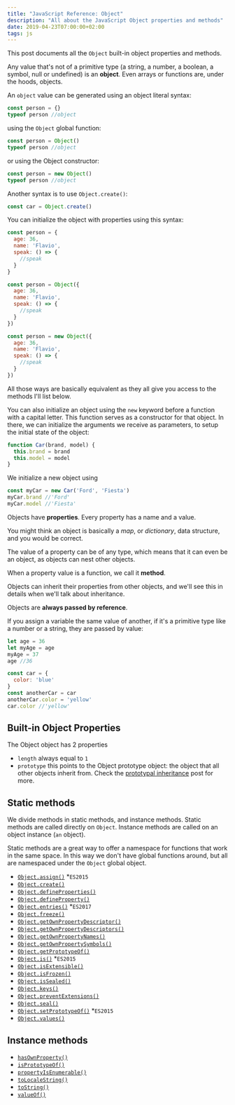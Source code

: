 ```yaml
---
title: "JavaScript Reference: Object"
description: "All about the JavaScript Object properties and methods"
date: 2019-04-23T07:00:00+02:00
tags: js
---
```


This post documents all the `Object` built-in object properties and methods.

Any value that's not of a primitive type (a string, a number, a boolean, a symbol, null or undefined) is an **object**. Even arrays or functions are, under the hoods, objects.

An `object` value can be generated using an object literal syntax:

```js
const person = {}
typeof person //object
```

using the `Object` global function:

```js
const person = Object()
typeof person //object
```

or using the Object constructor:

```js
const person = new Object()
typeof person //object
```

Another syntax is to use `Object.create()`:

```js
const car = Object.create()
```

You can initialize the object with properties using this syntax:

```js
const person = {
  age: 36,
  name: 'Flavio',
  speak: () => {
    //speak
  }
}

const person = Object({
  age: 36,
  name: 'Flavio',
  speak: () => {
    //speak
  }
})

const person = new Object({
  age: 36,
  name: 'Flavio',
  speak: () => {
    //speak
  }
})
```

All those ways are basically equivalent as they all give you access to the methods I'll list below.

You can also initialize an object using the `new` keyword before a function with a capital letter. This function serves as a constructor for that object. In there, we can initialize the arguments we receive as parameters, to setup the initial state of the object:

```js
function Car(brand, model) {
  this.brand = brand
  this.model = model
}
```

We initialize a new object using

```js
const myCar = new Car('Ford', 'Fiesta')
myCar.brand //'Ford'
myCar.model //'Fiesta'
```

Objects have **properties**. Every property has a name and a value.

You might think an object is basically a _map_, or _dictionary_, data structure, and you would be correct.

The value of a property can be of any type, which means that it can even be an object, as objects can nest other objects.

When a property value is a function, we call it **method**.

Objects can inherit their properties from other objects, and we'll see this in details when we'll talk about inheritance.

Objects are **always passed by reference**.

If you assign a variable the same value of another, if it's a primitive type like a number or a string, they are passed by value:

```js
let age = 36
let myAge = age
myAge = 37
age //36
```

```js
const car = {
  color: 'blue'
}
const anotherCar = car
anotherCar.color = 'yellow'
car.color //'yellow'
```

## Built-in Object Properties

The Object object has 2 properties

- `length` always equal to `1`
- `prototype` this points to the Object prototype object: the object that all other objects inherit from. Check the [prototypal inheritance](/javascript-prototypal-inheritance/) post for more.

## Static methods

We divide methods in static methods, and instance methods. Static methods are called directly on `Object`. Instance methods are called on an object instance (`an` object).

Static methods are a great way to offer a namespace for functions that work in the same space. In this way we don't have global functions around, but all are namespaced under the `Object` global object.

- [`Object.assign()`](/javascript-object-assign/) *`ES2015`
- [`Object.create()`](/javascript-object-create/)
- [`Object.defineProperties()`](/javascript-object-defineproperties/)
- [`Object.defineProperty()`](/javascript-object-defineproperty/)
- [`Object.entries()`](/javascript-object-entries/) *`ES2017`
- [`Object.freeze()`](/javascript-object-freeze/)
- [`Object.getOwnPropertyDescriptor()`](/javascript-object-getownpropertydescriptor/)
- [`Object.getOwnPropertyDescriptors()`](/javascript-object-getownpropertydescriptors/)
- [`Object.getOwnPropertyNames()`](/javascript-object-getownpropertynames/)
- [`Object.getOwnPropertySymbols()`](/javascript-object-getownpropertysymbols/)
- [`Object.getPrototypeOf()`](/javascript-object-getprototypeof/)
- [`Object.is()`](/javascript-object-is/) *`ES2015`
- [`Object.isExtensible()`](/javascript-object-isextensible/)
- [`Object.isFrozen()`](/javascript-object-isfrozen/)
- [`Object.isSealed()`](/javascript-object-issealed/)
- [`Object.keys()`](/javascript-object-keys/)
- [`Object.preventExtensions()`](/javascript-object-preventextensions/)
- [`Object.seal()`](/javascript-object-seal/)
- [`Object.setPrototypeOf()`](/javascript-object-setprototypeof/) *`ES2015`
- [`Object.values()`](/javascript-object-values/)

## Instance methods

- [`hasOwnProperty()`](/javascript-object-prototype-hasownproperty/)
- [`isPrototypeOf()`](/javascript-object-prototype-isprototypeof/)
- [`propertyIsEnumerable()`](/javascript-object-prototype-propertyisenumerable/)
- [`toLocaleString()`](/javascript-object-prototype-tolocalestring/)
- [`toString()`](/javascript-object-prototype-tostring/)
- [`valueOf()`](/javascript-object-prototype-valueof/)

